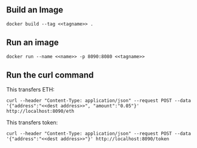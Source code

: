 ## Build an Image ##

```docker build --tag <<tagname>> .```


## Run an image ##

```docker run --name <<name>> -p 8090:8080 <<tagname>>```

## Run the curl command ##

This transfers ETH:

```curl --header "Content-Type: application/json" --request POST --data '{"address":"<<dest address>>", "amount":"0.05"}' http://localhost:8090/eth```

This transfers token:

```curl --header "Content-Type: application/json" --request POST --data '{"address":"<<dest address>>"}' http://localhost:8090/token```

